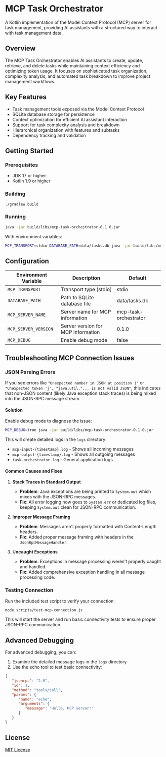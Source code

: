 # MCP Task Orchestrator

A Kotlin implementation of the Model Context Protocol (MCP) server for task management, providing AI assistants with a
structured way to interact with task management data.

## Overview

The MCP Task Orchestrator enables AI assistants to create, update, retrieve, and delete tasks while maintaining context
efficiency and optimizing token usage. It focuses on sophisticated task organization, complexity analysis, and automated
task breakdown to improve project management workflows.

## Key Features

- Task management tools exposed via the Model Context Protocol
- SQLite database storage for persistence
- Context optimization for efficient AI assistant interaction
- Support for task complexity analysis and breakdown
- Hierarchical organization with features and subtasks
- Dependency tracking and validation

## Getting Started

### Prerequisites

- JDK 17 or higher
- Kotlin 1.9 or higher

### Building

```bash
./gradlew build
```

### Running

```bash
java -jar build/libs/mcp-task-orchestrator-0.1.0.jar
```

With environment variables:

```bash
MCP_TRANSPORT=stdio DATABASE_PATH=data/tasks.db java -jar build/libs/mcp-task-orchestrator-0.1.0.jar
```

## Configuration

| Environment Variable | Description                        | Default               |
|----------------------|------------------------------------|-----------------------|
| `MCP_TRANSPORT`      | Transport type (stdio)             | stdio                 |
| `DATABASE_PATH`      | Path to SQLite database file       | data/tasks.db         |
| `MCP_SERVER_NAME`    | Server name for MCP information    | mcp-task-orchestrator |
| `MCP_SERVER_VERSION` | Server version for MCP information | 0.1.0                 |
| `MCP_DEBUG`          | Enable debug mode                  | false                 |

## Troubleshooting MCP Connection Issues

### JSON Parsing Errors

If you see errors like `"Unexpected number in JSON at position 1"` or
`"Unexpected token 'j', "java.util."... is not valid JSON"`, this indicates that non-JSON content (likely Java exception
stack traces) is being mixed into the JSON-RPC message stream.

#### Solution

Enable debug mode to diagnose the issue:

```bash
MCP_DEBUG=true java -jar build/libs/mcp-task-orchestrator-0.1.0.jar
```

This will create detailed logs in the `logs` directory:

- `mcp-input-{timestamp}.log` - Shows all incoming messages
- `mcp-output-{timestamp}.log` - Shows all outgoing messages
- `task-orchestrator.log` - General application logs

#### Common Causes and Fixes

1. **Stack Traces in Standard Output**
   - **Problem**: Java exceptions are being printed to `System.out` which mixes with the JSON-RPC messages.
   - **Fix**: All error logging now goes to `System.err` or dedicated log files, keeping `System.out` clean for JSON-RPC
     communication.

2. **Improper Message Framing**
   - **Problem**: Messages aren't properly formatted with Content-Length headers.
   - **Fix**: Added proper message framing with headers in the `JsonRpcMessageHandler`.

3. **Uncaught Exceptions**
   - **Problem**: Exceptions in message processing weren't properly caught and handled.
   - **Fix**: Added comprehensive exception handling in all message processing code.

### Testing Connection

Run the included test script to verify your connection:

```bash
node scripts/test-mcp-connection.js
```

This will start the server and run basic connectivity tests to ensure proper JSON-RPC communication.

## Advanced Debugging

For advanced debugging, you can:

1. Examine the detailed message logs in the `logs` directory
2. Use the echo tool to test basic connectivity:

```json
{
   "jsonrpc": "2.0",
   "id": 1,
   "method": "tools/call",
   "params": {
      "name": "echo",
      "arguments": {
         "message": "Hello, MCP server!"
      }
   }
}
```

## License

[MIT License](LICENSE)
